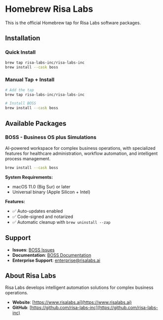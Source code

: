 # Homebrew Risa Labs

This is the official Homebrew tap for Risa Labs software packages.

## Installation

### Quick Install
```bash
brew tap risa-labs-inc/risa-labs-inc
brew install --cask boss
```

### Manual Tap + Install
```bash
# Add the tap
brew tap risa-labs-inc/risa-labs-inc

# Install BOSS
brew install --cask boss
```

## Available Packages

### BOSS - Business OS plus Simulations
AI-powered workspace for complex business operations, with specialized features for healthcare administration, workflow automation, and intelligent process management.

```bash
brew install --cask boss
```

**System Requirements:**
- macOS 11.0 (Big Sur) or later
- Universal binary (Apple Silicon + Intel)

**Features:**
- ✅ Auto-updates enabled
- ✅ Code-signed and notarized
- ✅ Automatic cleanup with `brew uninstall --zap`

## Support

- **Issues**: [BOSS Issues](https://github.com/risa-labs-inc/BOSS-Releases/issues)
- **Documentation**: [BOSS Documentation](https://github.com/risa-labs-inc/BOSS-Releases)
- **Enterprise Support**: [enterprise@risalabs.ai](mailto:enterprise@risalabs.ai)

## About Risa Labs

Risa Labs develops intelligent automation solutions for complex business operations.

- **Website**: [https://www.risalabs.ai](https://www.risalabs.ai)
- **GitHub**: [https://github.com/risa-labs-inc](https://github.com/risa-labs-inc)